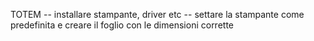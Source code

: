 TOTEM
-- installare stampante, driver etc
-- settare la stampante come predefinita e creare il foglio con le dimensioni corrette